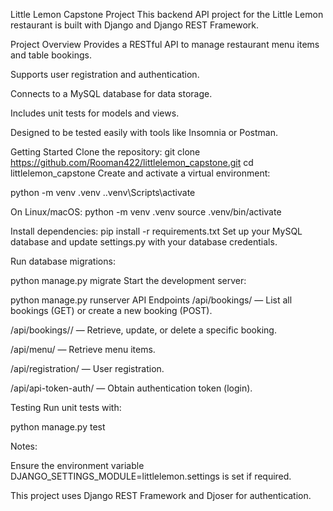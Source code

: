 Little Lemon Capstone Project
This backend API project for the Little Lemon restaurant is built with Django and Django REST Framework.

Project Overview
Provides a RESTful API to manage restaurant menu items and table bookings.

Supports user registration and authentication.

Connects to a MySQL database for data storage.

Includes unit tests for models and views.

Designed to be tested easily with tools like Insomnia or Postman.

Getting Started
Clone the repository:
git clone https://github.com/Rooman422/littlelemon_capstone.git
cd littlelemon_capstone
Create and activate a virtual environment:

python -m venv .venv
.\.venv\Scripts\activate

On Linux/macOS:
python -m venv .venv
source .venv/bin/activate

Install dependencies:
pip install -r requirements.txt
Set up your MySQL database and update settings.py with your database credentials.

Run database migrations:

python manage.py migrate
Start the development server:

python manage.py runserver
API Endpoints
/api/bookings/ — List all bookings (GET) or create a new booking (POST).

/api/bookings/<id>/ — Retrieve, update, or delete a specific booking.

/api/menu/ — Retrieve menu items.

/api/registration/ — User registration.

/api/api-token-auth/ — Obtain authentication token (login).

Testing
Run unit tests with:

python manage.py test

Notes:

Ensure the environment variable DJANGO_SETTINGS_MODULE=littlelemon.settings is set if required.

This project uses Django REST Framework and Djoser for authentication.

